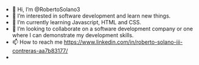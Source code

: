 - 👋 Hi, I’m @RobertoSolano3
- 👀 I’m interested in software development and learn new things.
- 🌱 I’m currently learning Javascript, HTML and CSS.
- 💞️ I’m looking to collaborate on a software development company or one where I can demonstrate my development skills.
- 📫 How to reach me https://www.linkedin.com/in/roberto-solano-iii-contreras-aa7b83177/
- 


